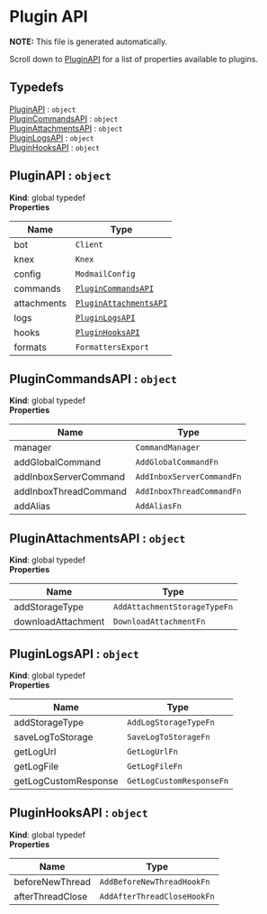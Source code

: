 # Plugin API
**NOTE:** This file is generated automatically.

Scroll down to [PluginAPI](#PluginAPI) for a list of properties available to plugins.

## Typedefs

<dl>
<dt><a href="#PluginAPI">PluginAPI</a> : <code>object</code></dt>
<dd></dd>
<dt><a href="#PluginCommandsAPI">PluginCommandsAPI</a> : <code>object</code></dt>
<dd></dd>
<dt><a href="#PluginAttachmentsAPI">PluginAttachmentsAPI</a> : <code>object</code></dt>
<dd></dd>
<dt><a href="#PluginLogsAPI">PluginLogsAPI</a> : <code>object</code></dt>
<dd></dd>
<dt><a href="#PluginHooksAPI">PluginHooksAPI</a> : <code>object</code></dt>
<dd></dd>
</dl>

<a name="PluginAPI"></a>

## PluginAPI : <code>object</code>
**Kind**: global typedef  
**Properties**

| Name | Type |
| --- | --- |
| bot | <code>Client</code> | 
| knex | <code>Knex</code> | 
| config | <code>ModmailConfig</code> | 
| commands | [<code>PluginCommandsAPI</code>](#PluginCommandsAPI) | 
| attachments | [<code>PluginAttachmentsAPI</code>](#PluginAttachmentsAPI) | 
| logs | [<code>PluginLogsAPI</code>](#PluginLogsAPI) | 
| hooks | [<code>PluginHooksAPI</code>](#PluginHooksAPI) | 
| formats | <code>FormattersExport</code> | 

<a name="PluginCommandsAPI"></a>

## PluginCommandsAPI : <code>object</code>
**Kind**: global typedef  
**Properties**

| Name | Type |
| --- | --- |
| manager | <code>CommandManager</code> | 
| addGlobalCommand | <code>AddGlobalCommandFn</code> | 
| addInboxServerCommand | <code>AddInboxServerCommandFn</code> | 
| addInboxThreadCommand | <code>AddInboxThreadCommandFn</code> | 
| addAlias | <code>AddAliasFn</code> | 

<a name="PluginAttachmentsAPI"></a>

## PluginAttachmentsAPI : <code>object</code>
**Kind**: global typedef  
**Properties**

| Name | Type |
| --- | --- |
| addStorageType | <code>AddAttachmentStorageTypeFn</code> | 
| downloadAttachment | <code>DownloadAttachmentFn</code> | 

<a name="PluginLogsAPI"></a>

## PluginLogsAPI : <code>object</code>
**Kind**: global typedef  
**Properties**

| Name | Type |
| --- | --- |
| addStorageType | <code>AddLogStorageTypeFn</code> | 
| saveLogToStorage | <code>SaveLogToStorageFn</code> | 
| getLogUrl | <code>GetLogUrlFn</code> | 
| getLogFile | <code>GetLogFileFn</code> | 
| getLogCustomResponse | <code>GetLogCustomResponseFn</code> | 

<a name="PluginHooksAPI"></a>

## PluginHooksAPI : <code>object</code>
**Kind**: global typedef  
**Properties**

| Name | Type |
| --- | --- |
| beforeNewThread | <code>AddBeforeNewThreadHookFn</code> | 
| afterThreadClose | <code>AddAfterThreadCloseHookFn</code> | 

